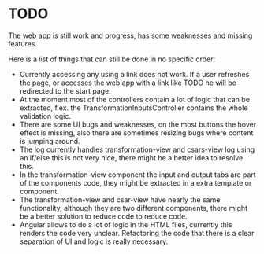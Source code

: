 # TODO

The web app is still work and progress, has some weaknesses and missing features.

Here is a list of things that can still be done in no specific order:

- Currently accessing any using a link does not work.
  If a user refreshes the page, or accesses the web app with a link like TODO he will be redirected to the start page.
- At the moment most of the controllers contain a lot of logic that can be extracted, f.ex. the TransformationInputsController contains the whole validation logic.
- There are some UI bugs and weaknesses, on the most buttons the hover effect is missing, also there are sometimes resizing bugs where content is jumping around.
- The log currently handles transformation-view and csars-view log using an if/else this is not very nice, there might be a better idea to resolve this.
- In the transformation-view component the input and output tabs are part of the components code, they might be extracted in a extra template or component.
- The transformation-view and csar-view have nearly the same functionality, although they are two different components, there might be a better solution to reduce code to reduce code.
- Angular allows to do a lot of logic in the HTML files, currently this renders the code very unclear.
  Refactoring the code that there is a clear separation of UI and logic is really necessary.
